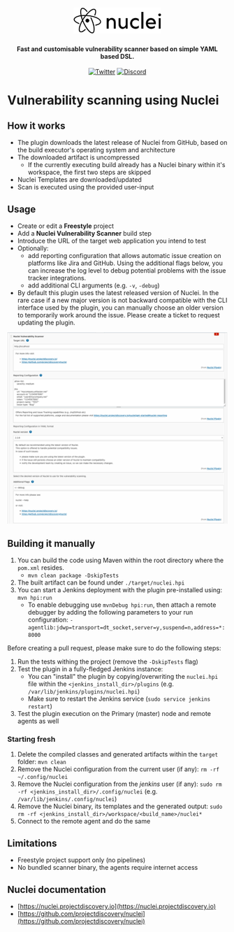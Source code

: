 <h1 align="center">
  <br>
  <a href="https://nuclei.projectdiscovery.io"><img src="/static/nuclei-logo.png" width="200px" alt="Nuclei"></a>
</h1>

<h4 align="center">Fast and customisable vulnerability scanner based on simple YAML based DSL.</h4>

<p align="center">
<a href="https://twitter.com/pdnuclei"><img src="https://img.shields.io/twitter/follow/pdnuclei.svg?logo=twitter" alt="Twitter"></a>
<a href="https://discord.gg/KECAGdH"><img src="https://img.shields.io/discord/695645237418131507.svg?logo=discord" alt="Discord"></a>
</p>

# Vulnerability scanning using Nuclei

## How it works
* The plugin downloads the latest release of Nuclei from GitHub, based on the build executor's operating system and architecture
* The downloaded artifact is uncompressed
  * If the currently executing build already has a Nuclei binary within it's workspace, the first two steps are skipped 
* Nuclei Templates are downloaded/updated
* Scan is executed using the provided user-input

## Usage
* Create or edit a **Freestyle** project
* Add a **Nuclei Vulnerability Scanner** build step
* Introduce the URL of the target web application you intend to test
* Optionally:
    * add reporting configuration that allows automatic issue creation on platforms like Jira and GitHub. 
      Using the additional flags below, you can increase the log level to debug potential problems with the issue tracker integrations.
    * add additional CLI arguments (e.g. `-v`, `-debug`)
* By default this plugin uses the latest released version of Nuclei. 
  In the rare case if a new major version is not backward compatible with the CLI interface used by the plugin, you can manually choose an older version to temporarily work around the issue. 
  Please create a ticket to request updating the plugin.

![Nuclei plugin](/static/nuclei-plugin.png)

## Building it manually
1. You can build the code using Maven within the root directory where the `pom.xml` resides. 
   * `mvn clean package -DskipTests`  
2. The built artifact can be found under `./target/nuclei.hpi`
3. You can start a Jenkins deployment with the plugin pre-installed using: `mvn hpi:run`
   * To enable debugging use `mvnDebug hpi:run`, then attach a remote debugger by adding the following parameters to your run configuration: `-agentlib:jdwp=transport=dt_socket,server=y,suspend=n,address=*:8000`   
  
Before creating a pull request, please make sure to do the following steps:
1. Run the tests withing the project (remove the `-DskipTests` flag)
2. Test the plugin in a fully-fledged Jenkins instance:
   * You can "install" the plugin by copying/overwriting the `nuclei.hpi` file within the `<jenkins_install_dir>/plugins` (e.g. `/var/lib/jenkins/plugins/nuclei.hpi`)
   * Make sure to restart the Jenkins service (`sudo service jenkins restart`)
3. Test the plugin execution on the Primary (master) node and remote agents as well

### Starting fresh
1. Delete the compiled classes and generated artifacts within the `target` folder: `mvn clean`
2. Remove the Nuclei configuration from the current user (if any): `rm -rf ~/.config/nuclei`
3. Remove the Nuclei configuration from the _jenkins_ user (if any): `sudo rm -rf <jenkins_install_dir>/.config/nuclei` (e.g. `/var/lib/jenkins/.config/nuclei`)
4. Remove the Nuclei binary, its templates and the generated output: `sudo rm -rf <jenkins_install_dir>/workspace/<build_name>/nuclei*`
5. Connect to the remote agent and do the same
    
## Limitations
* Freestyle project support only (no pipelines)
* No bundled scanner binary, the agents require internet access

## Nuclei documentation
* [https://nuclei.projectdiscovery.io](https://nuclei.projectdiscovery.io)
* [https://github.com/projectdiscovery/nuclei](https://github.com/projectdiscovery/nuclei)